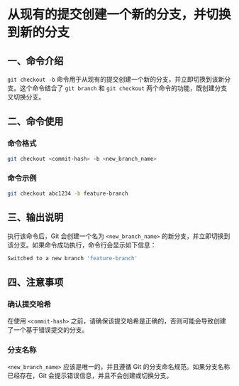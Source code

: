 # 从现有的提交创建一个新的分支，并切换到新的分支

## 一、命令介绍

`git checkout -b` 命令用于从现有的提交创建一个新的分支，并立即切换到该新分支。这个命令结合了 `git branch` 和 `git checkout` 两个命令的功能，既创建分支又切换分支。

## 二、命令使用

### 命令格式

```bash
git checkout <commit-hash> -b <new_branch_name>
```

### 命令示例

```bash
git checkout abc1234 -b feature-branch
```

## 三、输出说明

执行该命令后，Git 会创建一个名为 `<new_branch_name>` 的新分支，并立即切换到该分支。如果命令成功执行，命令行会显示如下信息：

```bash
Switched to a new branch 'feature-branch'
```

## 四、注意事项

### 确认提交哈希

在使用 `<commit-hash>` 之前，请确保该提交哈希是正确的，否则可能会导致创建了一个基于错误提交的分支。

### 分支名称

`<new_branch_name>` 应该是唯一的，并且遵循 Git 的分支命名规范。如果分支名称已经存在，Git 会提示错误信息，并且不会创建或切换分支。